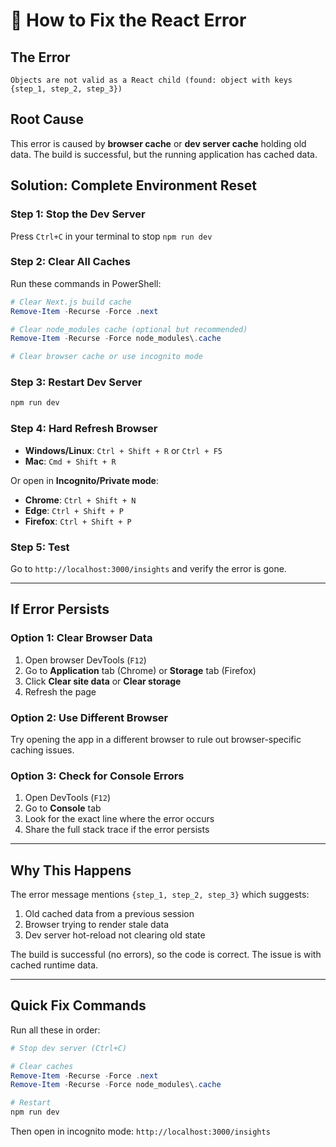# 🔄 How to Fix the React Error

## The Error
```
Objects are not valid as a React child (found: object with keys {step_1, step_2, step_3})
```

## Root Cause
This error is caused by **browser cache** or **dev server cache** holding old data. The build is successful, but the running application has cached data.

## Solution: Complete Environment Reset

### Step 1: Stop the Dev Server
Press `Ctrl+C` in your terminal to stop `npm run dev`

### Step 2: Clear All Caches
Run these commands in PowerShell:

```powershell
# Clear Next.js build cache
Remove-Item -Recurse -Force .next

# Clear node_modules cache (optional but recommended)
Remove-Item -Recurse -Force node_modules\.cache

# Clear browser cache or use incognito mode
```

### Step 3: Restart Dev Server
```bash
npm run dev
```

### Step 4: Hard Refresh Browser
- **Windows/Linux**: `Ctrl + Shift + R` or `Ctrl + F5`
- **Mac**: `Cmd + Shift + R`

Or open in **Incognito/Private mode**:
- **Chrome**: `Ctrl + Shift + N`
- **Edge**: `Ctrl + Shift + P`
- **Firefox**: `Ctrl + Shift + P`

### Step 5: Test
Go to `http://localhost:3000/insights` and verify the error is gone.

---

## If Error Persists

### Option 1: Clear Browser Data
1. Open browser DevTools (`F12`)
2. Go to **Application** tab (Chrome) or **Storage** tab (Firefox)
3. Click **Clear site data** or **Clear storage**
4. Refresh the page

### Option 2: Use Different Browser
Try opening the app in a different browser to rule out browser-specific caching issues.

### Option 3: Check for Console Errors
1. Open DevTools (`F12`)
2. Go to **Console** tab
3. Look for the exact line where the error occurs
4. Share the full stack trace if the error persists

---

## Why This Happens

The error message mentions `{step_1, step_2, step_3}` which suggests:
1. Old cached data from a previous session
2. Browser trying to render stale data
3. Dev server hot-reload not clearing old state

The build is successful (no errors), so the code is correct. The issue is with cached runtime data.

---

## Quick Fix Commands

Run all these in order:

```powershell
# Stop dev server (Ctrl+C)

# Clear caches
Remove-Item -Recurse -Force .next
Remove-Item -Recurse -Force node_modules\.cache

# Restart
npm run dev
```

Then open in incognito mode: `http://localhost:3000/insights`

